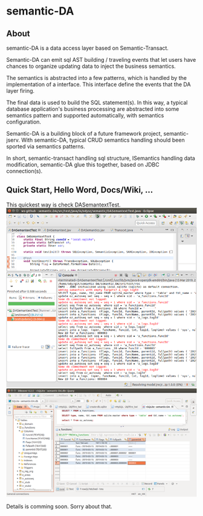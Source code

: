 # semantic-DA

## About
semantic-DA is a data access layer based on Semantic-Transact.

Semantic-DA can emit sql AST building / traveling events that let users have chances to organize updating data to inject the business semantics.

The semantics is abstracted into a few patterns, which is handled by the implementation of a interface. This interface define the events that the DA layer firing.

The final data is used to build the SQL statement(s). In this way, a typical database application's business processing are abstracted into some semantics pattern and supported automatically, with semantics configuration.

Semantic-DA is a building block of a future framework project, semantic-jserv. With semantic-DA, typical CRUD semantics handling should been sported via semantics patterns.

In short, semantic-transact handling sql structure, ISemantics handling data modification, semantic-DA glue this together, based on JDBC connection(s).

## Quick Start, Hello Word, Docs/Wiki, ...
This quickest way is check DASemantextTest.
![DASemantextTest junit result](https://raw.githubusercontent.com/odys-z/semantic-DA/master/misc/imgs/002-tut-DASemantextTest-02.png)
![a_functions](https://raw.githubusercontent.com/odys-z/semantic-DA/master/misc/imgs/002-tut-DASemantextTest-01.png)

Details is comming soon. Sorry about that.
